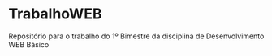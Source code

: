 # TrabalhoWEB
Repositório para o trabalho do 1º Bimestre da disciplina de Desenvolvimento WEB Básico
